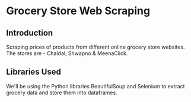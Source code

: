 # Grocery Store Web Scraping

## Introduction
Scraping prices of products from different online grocery store websites. The stores are - Chaldal, Shwapno & MeenaClick.

## Libraries Used
We'll be using the Python libraries BeautifulSoup and Selenium to extract grocery data and store them into dataframes.
